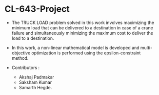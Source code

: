 # CL-643-Project

* The TRUCK LOAD problem solved in this work involves maximizing the minimum load that can be delivered to a destination in case of a crane failure and simultaneously minimizing the maximum cost to deliver the load to a destination. 

* In this work, a non-linear mathematical model is developed and multi-objective optimization is performed using the epsilon-constraint method.

* Contributors : 
  - Akshaj Padmakar 
  - Saksham Kumar
  - Samarth Hegde.

